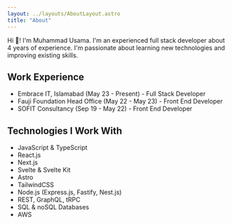 ```yaml
---
layout: ../layouts/AboutLayout.astro
title: "About"
---
```


Hi 👋! I'm Muhammad Usama. I'm an experienced full stack developer about 4 years of experience. I'm passionate about learning new technologies and improving existing skills.

## Work Experience

- Embrace IT, Islamabad (May 23 - Present) - Full Stack Developer
- Fauji Foundation Head Office (May 22 - May 23) - Front End Developer
- SOFIT Consultancy (Sep 19 - May 22) - Front End Developer

## Technologies I Work With

- JavaScript & TypeScript
- React.js
- Next.js
- Svelte & Svelte Kit
- Astro
- TailwindCSS
- Node.js (Express.js, Fastify, Nest.js)
- REST, GraphQL, tRPC
- SQL & noSQL Databases
- AWS
